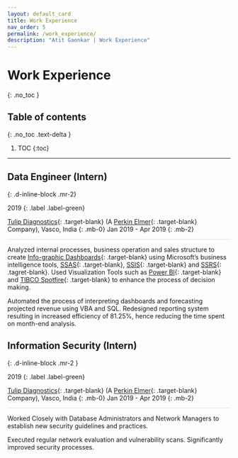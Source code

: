 ```yaml
---
layout: default_card
title: Work Experience
nav_order: 5
permalink: /work_experience/
description: "Atit Gaonkar | Work Experience"
---
```


<style>

.horizontal-rule{
    border-top: 1px solid #DDD;
}

</style>

# Work Experience
{: .no_toc }

## Table of contents
{: .no_toc .text-delta }

1. TOC
{:toc}

---



## Data Engineer (Intern)
{: .d-inline-block .mr-2}

2019
{: .label .label-green}

[Tulip Diagnostics](http://www.tulipgroup.com/){: .target-blank} (A [Perkin Elmer](https://www.perkinelmer.com/){: .target-blank} Company), Vasco, India
{: .mb-0}
Jan 2019 - Apr 2019
{: .mb-2}

<div class="horizontal-rule mb-4"></div>

<!-- [![Tulip Diagnostics][Tulip-Diagnostics-img]{: .img-responsive .logo .d-inline-block .logo-link height="10%" width="10%"}][Tulip-Diagnostics-link]

[Tulip-Diagnostics-img]:  ../../assets/images/tulip.jpg
[Tulip-Diagnostics-link]:  http://www.tulipgroup.com/ "Redirect to - Tulip Diagnostics"  -->

Analyzed internal processes, business operation and sales structure to create [Info-graphic Dashboards](https://en.wikipedia.org/wiki/Dashboard_(business)){: .target-blank} using Microsoft’s business intelligence tools, [SSAS](https://docs.microsoft.com/en-us/analysis-services/analysis-services-overview?view=asallproducts-allversions){: .target-blank}, [SSIS](https://docs.microsoft.com/en-us/sql/integration-services/sql-server-integration-services?view=sql-server-ver15){: .target-blank} and [SSRS](https://docs.microsoft.com/en-us/sql/reporting-services/create-deploy-and-manage-mobile-and-paginated-reports?view=sql-server-ver15){: .tagret-blank}. Used Visualization Tools such as [Power BI](https://powerbi.microsoft.com/en-us/){: .target-blank} and [TIBCO Spotfire](https://www.tibco.com/products/tibco-spotfire){: .target-blank} to enhance the process of decision making.

Automated the process of interpreting dashboards and forecasting projected revenue using VBA and SQL. Redesigned reporting system resulting in increased efficiency of 81.25%, hence reducing the time spent on month-end analysis. 

## Information Security (Intern)
{: .d-inline-block .mr-2 }

2019
{: .label .label-green}

[Tulip Diagnostics](http://www.tulipgroup.com/){: .target-blank} (A [Perkin Elmer](https://www.perkinelmer.com/){: .target-blank} Company), Vasco, India
{: .mb-0}
Jan 2019 - Apr 2019
{: .mb-2}

<div class="horizontal-rule mb-4"></div>

<!-- [![Tulip Diagnostics][Tulip-Diagnostics-img]{: .img-responsive .logo .d-inline-block .logo-link height="10%" width="10%"}][Tulip-Diagnostics-link]

[Tulip-Diagnostics-img]:  ../../assets/images/tulip.jpg
[Tulip-Diagnostics-link]:  http://www.tulipgroup.com/ "Redirect to - Tulip Diagnostics"  -->

Worked Closely with Database Administrators and Network Managers to establish new security guidelines and practices.

Executed regular network evaluation and vulnerability scans. Significantly improved security processes. 

<script src="https://code.jquery.com/jquery-3.4.1.slim.min.js" integrity="sha384-J6qa4849blE2+poT4WnyKhv5vZF5SrPo0iEjwBvKU7imGFAV0wwj1yYfoRSJoZ+n" crossorigin="anonymous"></script>
<script src="https://cdn.jsdelivr.net/npm/popper.js@1.16.0/dist/umd/popper.min.js" integrity="sha384-Q6E9RHvbIyZFJoft+2mJbHaEWldlvI9IOYy5n3zV9zzTtmI3UksdQRVvoxMfooAo" crossorigin="anonymous"></script>
<script src="https://stackpath.bootstrapcdn.com/bootstrap/4.4.1/js/bootstrap.min.js" integrity="sha384-wfSDF2E50Y2D1uUdj0O3uMBJnjuUD4Ih7YwaYd1iqfktj0Uod8GCExl3Og8ifwB6" crossorigin="anonymous"></script>
<script src="https://unpkg.com/aos@next/dist/aos.js"></script>
<script>
  AOS.init();
  $(window).on('load', function() {
        AOS.refresh();
        var $animation_elements = $('.bootstrap-iso');
        var $window = $(window);
        var window_height = $window.height();
        var window_top_position = $window.scrollTop();
        var window_bottom_position = (window_top_position + window_height);
        $('.target-blank').attr('target','blank');
        $('pre').addClass("mb-0");
        $('p > a.no-mb').parent().addClass("mb-0");
        $('a > img').parent().addClass("image-link");
        $('img.logo-link').parent().attr('target','blank');
        $('.main-content-wrap').on('scroll', function() {
            console.log("triggered");
            $.each($animation_elements, function() {
                var $element = $(this);
                var element_height = $element.outerHeight();
                var element_top_position = $element.offset().top;
                var element_bottom_position = (element_top_position + element_height);
                if ((element_bottom_position >= window_top_position) && (element_top_position <= window_bottom_position)) {
                    $element.addClass('aos-animate');
                } else {
                    $element.removeClass('aos-animate');
                }
            });
        });
        $('.main-content-wrap')[0].scrollTop += 1;
        $('.main-content-wrap')[0].scrollTop -= 1;
  });
</script>